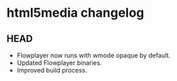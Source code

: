 html5media changelog
====================

HEAD
----

*   Flowplayer now runs with wmode opaque by default.
*   Updated Flowplayer binaries.
*   Improved build process.